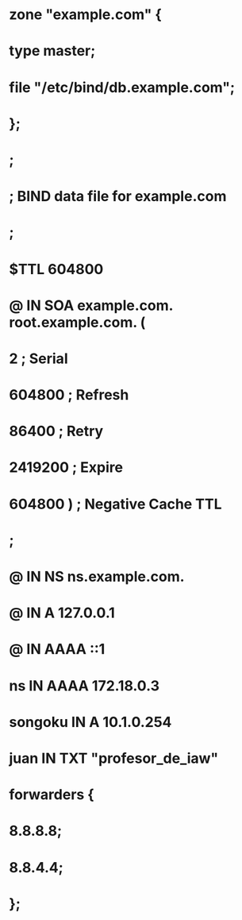 # zone "example.com" {
#    type master;
#    file "/etc/bind/db.example.com";
# };
#
#
# ;
# ; BIND data file for example.com 
# ;
# $TTL	604800
# @	IN	SOA	example.com. root.example.com. (
#			      2		; Serial
#			 604800		; Refresh
#			  86400		; Retry
#			2419200		; Expire
#			 604800 )	; Negative Cache TTL
# ;
# @		IN	NS		ns.example.com.
# @		IN	A		127.0.0.1
# @		IN	AAAA	::1
# ns 		IN	AAAA	172.18.0.3
# songoku	IN 	A		10.1.0.254
# juan	IN 	TXT "profesor_de_iaw"
#
#
# forwarders {
#		8.8.8.8;
#		8.8.4.4;
#	 };